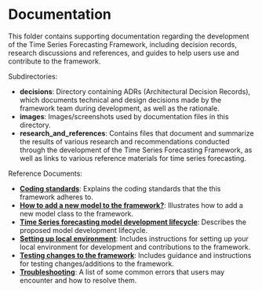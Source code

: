 # Documentation

This folder contains supporting documentation regarding the development of the Time Series Forecasting Framework, including decision records, research discussions and references, and guides to help users use and contribute to the framework.

Subdirectories:

- **decisions**: Directory containing ADRs (Architectural Decision Records), which documents technical and design decisions made by the framework team during development, as well as the rationale.
- **images**: Images/screenshots used by documentation files in this directory.
- **research_and_references**: Contains files that document and summarize the results of various research and recommendations conducted through the development of the Time Series Forecasting Framework, as well as links to various reference materials for time series forecasting.

Reference Documents:

- **[Coding standards](coding_standards.md)**: Explains the coding standards that the this framework adheres to.
- **[How to add a new model to the framework?](how_to_add_models_to_the_framework.md)**: Illustrates how to add a new model class to the framework.
- **[Time Series forecasting model development lifecycle](ml_lifecycle.md)**: Describes the proposed model development lifecycle.
- **[Setting up local environment](setup_local_environment.md)**: Includes instructions for setting up your local environment for development and contributions to the framework.
- **[Testing changes to the framework](testing_changes_to_the_framework.md)**: Includes guidance and instructions for testing changes/additions to the framework.
- **[Troubleshooting](troubleshooting.md)**: A list of some common errors that users may encounter and how to resolve them.
